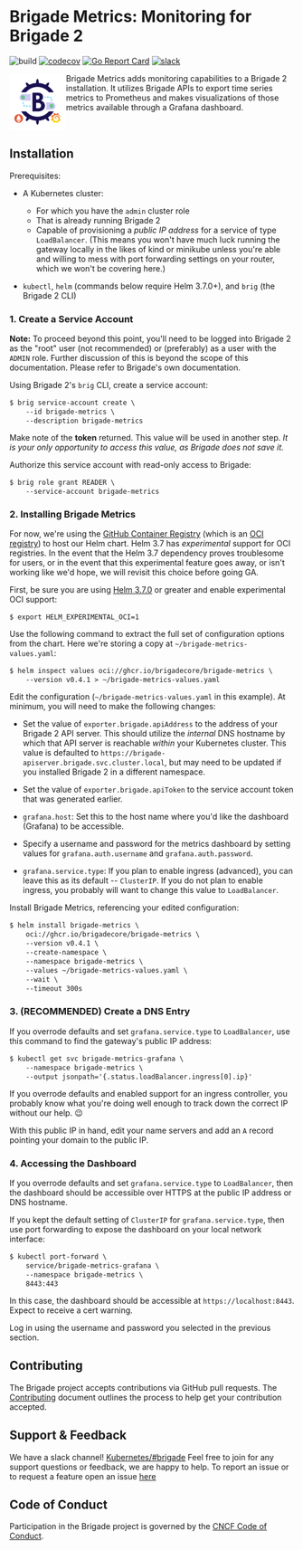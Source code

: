 # Brigade Metrics: Monitoring for Brigade 2

![build](https://badgr.brigade2.io/v1/github/checks/brigadecore/brigade-metrics/badge.svg?appID=99005)
[![codecov](https://codecov.io/gh/brigadecore/brigade-metrics/branch/main/graph/badge.svg?token=ER6NYB0V9K)](https://codecov.io/gh/brigadecore/brigade-metrics)
[![Go Report Card](https://goreportcard.com/badge/github.com/brigadecore/brigade-metrics)](https://goreportcard.com/report/github.com/brigadecore/brigade-metrics)
[![slack](https://img.shields.io/badge/slack-brigade-brightgreen.svg?logo=slack)](https://kubernetes.slack.com/messages/C87MF1RFD)

<img width="100" align="left" src="logo.png">

Brigade Metrics adds monitoring capabilities to a Brigade 2 installation. It
utilizes Brigade APIs to export time series metrics to Prometheus and makes
visualizations of those metrics available through a Grafana dashboard.

<br clear="left"/>

## Installation

Prerequisites:

* A Kubernetes cluster:
    * For which you have the `admin` cluster role
    * That is already running Brigade 2
    * Capable of provisioning a _public IP address_ for a service of type
      `LoadBalancer`. (This means you won't have much luck running the gateway
      locally in the likes of kind or minikube unless you're able and willing to
      mess with port forwarding settings on your router, which we won't be
      covering here.)

* `kubectl`, `helm` (commands below require Helm 3.7.0+), and `brig` (the
  Brigade 2 CLI)

### 1. Create a Service Account

__Note:__ To proceed beyond this point, you'll need to be logged into Brigade 2
as the "root" user (not recommended) or (preferably) as a user with the `ADMIN`
role. Further discussion of this is beyond the scope of this documentation.
Please refer to Brigade's own documentation.

Using Brigade 2's `brig` CLI, create a service account:

```console
$ brig service-account create \
    --id brigade-metrics \
    --description brigade-metrics
```

Make note of the __token__ returned. This value will be used in another step.
_It is your only opportunity to access this value, as Brigade does not save it._

Authorize this service account with read-only access to Brigade:

```console
$ brig role grant READER \
    --service-account brigade-metrics
```

### 2. Installing Brigade Metrics

For now, we're using the [GitHub Container Registry](https://ghcr.io) (which is
an [OCI registry](https://helm.sh/docs/topics/registries/)) to host our Helm
chart. Helm 3.7 has _experimental_ support for OCI registries. In the event that
the Helm 3.7 dependency proves troublesome for users, or in the event that this
experimental feature goes away, or isn't working like we'd hope, we will revisit
this choice before going GA.

First, be sure you are using
[Helm 3.7.0](https://github.com/helm/helm/releases/tag/v3.7.0) or greater and
enable experimental OCI support:

```console
$ export HELM_EXPERIMENTAL_OCI=1
```

Use the following command to extract the full set of configuration options from
the chart. Here we're storing a copy at `~/brigade-metrics-values.yaml`:

```console
$ helm inspect values oci://ghcr.io/brigadecore/brigade-metrics \
    --version v0.4.1 > ~/brigade-metrics-values.yaml
```

Edit the configuration (`~/brigade-metrics-values.yaml` in this example). At
minimum, you will need to make the following changes:

* Set the value of `exporter.brigade.apiAddress` to the address of your Brigade 2
  API server. This should utilize the _internal_ DNS hostname by which that API
  server is reachable _within_ your Kubernetes cluster. This value is defaulted
  to `https://brigade-apiserver.brigade.svc.cluster.local`, but may need to be
  updated if you installed Brigade 2 in a different namespace.

* Set the value of `exporter.brigade.apiToken` to the service account token that
  was generated earlier.

* `grafana.host`: Set this to the host name where you'd like the dashboard
  (Grafana) to be accessible.

* Specify a username and password for the metrics dashboard by setting values
  for `grafana.auth.username` and `grafana.auth.password`.

* `grafana.service.type`: If you plan to enable ingress (advanced), you can
  leave this as its default -- `ClusterIP`. If you do not plan to enable
  ingress, you probably will want to change this value to `LoadBalancer`.

Install Brigade Metrics, referencing your edited configuration:

```console
$ helm install brigade-metrics \
    oci://ghcr.io/brigadecore/brigade-metrics \
    --version v0.4.1 \
    --create-namespace \
    --namespace brigade-metrics \
    --values ~/brigade-metrics-values.yaml \
    --wait \
    --timeout 300s
```

### 3. (RECOMMENDED) Create a DNS Entry

If you overrode defaults and set `grafana.service.type` to `LoadBalancer`, use
this command to find the gateway's public IP address:

```console
$ kubectl get svc brigade-metrics-grafana \
    --namespace brigade-metrics \
    --output jsonpath='{.status.loadBalancer.ingress[0].ip}'
```

If you overrode defaults and enabled support for an ingress controller, you
probably know what you're doing well enough to track down the correct IP without
our help. 😉

With this public IP in hand, edit your name servers and add an `A` record
pointing your domain to the public IP.

### 4. Accessing the Dashboard

If you overrode defaults and set `grafana.service.type` to `LoadBalancer`, then
the dashboard should be accessible over HTTPS at the public IP address or DNS
hostname.

If you kept the default setting of `ClusterIP` for `grafana.service.type`, then
use port forwarding to expose the dashboard on your local network interface:

```console
$ kubectl port-forward \
    service/brigade-metrics-grafana \
    --namespace brigade-metrics \
    8443:443
```

In this case, the dashboard should be accessible at `https://localhost:8443`.
Expect to receive a cert warning.

Log in using the username and password you selected in the previous section.

## Contributing

The Brigade project accepts contributions via GitHub pull requests. The
[Contributing](CONTRIBUTING.md) document outlines the process to help get your
contribution accepted.

## Support & Feedback

We have a slack channel!
[Kubernetes/#brigade](https://kubernetes.slack.com/messages/C87MF1RFD) Feel free
to join for any support questions or feedback, we are happy to help. To report
an issue or to request a feature open an issue
[here](https://github.com/brigadecore/brigade-metrics/issues)

## Code of Conduct

Participation in the Brigade project is governed by the
[CNCF Code of Conduct](https://github.com/cncf/foundation/blob/master/code-of-conduct.md).
